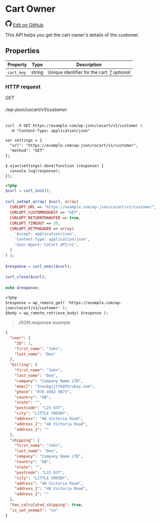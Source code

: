 # Cart Owner #

<img src="images/github.svg" width="20" height="20" alt="GitHub Mark Logo"> [Edit on GitHub](https://github.com/co-cart/co-cart-docs/blob/master/source/includes/cocart-v1/pro/_customers.md)

This API helps you get the cart owner's details of the customer.

## Properties ##

| Property   | Type   | Description                                                                                                                           |
| ---------- | ------ | ------------------------------------------------------------------------------------------------------------------------------------- |
| `cart_key` | string | Unique identifier for the cart. <a class="label label-info" href="index.html#cart-key">?</a> <i class="label label-info">optional</i> |

### HTTP request ###

<div class="api-endpoint">
  <div class="endpoint-data">
    <i class="label label-get">GET</i>
    <h6>/wp-json/cocart/v1/customer</h6>
  </div>
</div>

```shell
curl -X GET https://example.com/wp-json/cocart/v1/customer \
  -H "Content-Type: application/json"
```

```javascript--jquery
var settings = {
  "url": "https://example.com/wp-json/cocart/v1/customer",
  "method": "GET"
};

$.ajax(settings).done(function (response) {
  console.log(response);
});
```

```php
<?php
$curl = curl_init();

curl_setopt_array( $curl, array(
  CURLOPT_URL => "https://example.com/wp-json/cocart/v1/customer",
  CURLOPT_CUSTOMREQUEST => "GET",
  CURLOPT_RETURNTRANSFER => true,
  CURLOPT_TIMEOUT => 30,
  CURLOPT_HTTPHEADER => array(
    'Accept: application/json',
    'Content-Type: application/json',
    'User-Agent: CoCart API/v1',
  )
) );

$response = curl_exec($curl);

curl_close($curl);

echo $response;
```

```php--wp-http-api
<?php
$response = wp_remote_get( 'https://example.com/wp-json/cocart/v1/customer' );
$body = wp_remote_retrieve_body( $response );
```

> JSON response example

```json
{
  "user": {
    "ID": 1,
    "first_name": "John",
    "last_name": "Doe"
  },
  "billing": {
    "first_name": "John",
    "last_name": "Doe",
    "company": "Company Name LTD",
    "email": "3naxbgjjttb@thrubay.com",
    "phone": "070 4502 9873",
    "country": "GB",
    "state": "",
    "postcode": "L23 6ST",
    "city": "LITTLE CROSBY",
    "address": "48 Victoria Road",
    "address_1": "48 Victoria Road",
    "address_2": ""
  },
  "shipping": {
    "first_name": "John",
    "last_name": "Doe",
    "company": "Company Name LTD",
    "country": "GB",
    "state": "",
    "postcode": "L23 6ST",
    "city": "LITTLE CROSBY",
    "address": "48 Victoria Road",
    "address_1": "48 Victoria Road",
    "address_2": ""
  },
  "has_calculated_shipping": true,
  "is_vat_exempt": "no"
}
```
